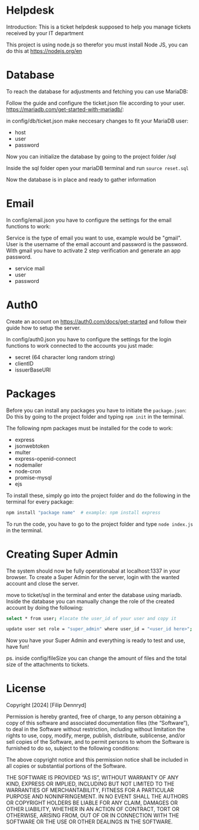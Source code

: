 # Helpdesk
Introduction: This is a ticket helpdesk supposed to help you manage tickets received by your IT department

This project is using node.js so therefor you must install Node JS, you can do this at https://nodejs.org/en

# Database
To reach the database for adjustments and fetching you can use MariaDB:

Follow the guide and configure the ticket.json file according to your user. https://mariadb.com/get-started-with-mariadb/:

in config/db/ticket.json make neccesary changes to fit your MariaDB user:

- host
- user
- password

Now you can initialize the database by going to the project folder /sql

Inside the sql folder open your mariaDB terminal and run `source reset.sql`

Now the database is in place and ready to gather information

# Email
In config/email.json you have to configure the settings for the email functions to work:

Service is the type of email you want to use, example would be "gmail". User is the username of the email account and password is the password. With gmail you have to activate 2 step verification and generate an app password.

- service mail
- user
- password

# Auth0
Create an account on https://auth0.com/docs/get-started and follow their guide how to setup the server.

In config/auth0.json you have to configure the settings for the login functions to work connected to the accounts you just made:

- secret (64 character long random string)
- clientID
- issuerBaseURl

# Packages
Before you can install any packages you have to initiate the `package.json`:
Do this by going to the project folder and typing `npm init` in the terminal.

The following npm packages must be installed for the code to work:

- express
- jsonwebtoken
- multer
- express-openid-connect
- nodemailer
- node-cron
- promise-mysql
- ejs

To install these, simply go into the project folder and do the following in the terminal for every package:

```bash
npm install "package name"  # example: npm install express
```
To run the code, you have to go to the project folder and type `node index.js` in the terminal.

# Creating Super Admin
The system should now be fully operationabal at localhost:1337 in your browser. To create a Super Admin for the server, login with the wanted account and close the server.

move to ticket/sql in the terminal and enter the database using mariadb. Inside the database you can manually change the role of the created account by doing the following:

```bash
select * from user; #locate the user_id of your user and copy it

update user set role = "super_admin" where user_id = "<user_id here>";
```

Now you have your Super Admin and everything is ready to test and use, have fun!

ps. inside config/fileSize you can change the amount of files and the total size of the attachments to tickets.

# License

Copyright [2024] [Filip Dennryd]

Permission is hereby granted, free of charge, to any person obtaining a copy of this software and associated documentation files (the “Software”), to deal in the Software without restriction, including without limitation the rights to use, copy, modify, merge, publish, distribute, sublicense, and/or sell copies of the Software, and to permit persons to whom the Software is furnished to do so, subject to the following conditions:

The above copyright notice and this permission notice shall be included in all copies or substantial portions of the Software.

THE SOFTWARE IS PROVIDED “AS IS”, WITHOUT WARRANTY OF ANY KIND, EXPRESS OR IMPLIED, INCLUDING BUT NOT LIMITED TO THE WARRANTIES OF MERCHANTABILITY, FITNESS FOR A PARTICULAR PURPOSE AND NONINFRINGEMENT. IN NO EVENT SHALL THE AUTHORS OR COPYRIGHT HOLDERS BE LIABLE FOR ANY CLAIM, DAMAGES OR OTHER LIABILITY, WHETHER IN AN ACTION OF CONTRACT, TORT OR OTHERWISE, ARISING FROM, OUT OF OR IN CONNECTION WITH THE SOFTWARE OR THE USE OR OTHER DEALINGS IN THE SOFTWARE.
